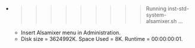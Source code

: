 * >>>>>>>>> Running inst-std-system-alsamixer.sh ...
  * Insert Alsamixer menu in Administration.
  * Disk size = 3624992K. Space Used = 8K. Runtime = 00:00:00:01.
